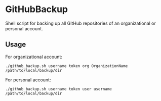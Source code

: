 # GitHubBackup
Shell script for backing up all GitHub repositories of an organizational or personal account.

## Usage
For organizational account:
```
./github_backup.sh username token org OrganizationName /path/to/local/backup/dir
```

For personal account:
```
./github_backup.sh username token user username /path/to/local/backup/dir
```

